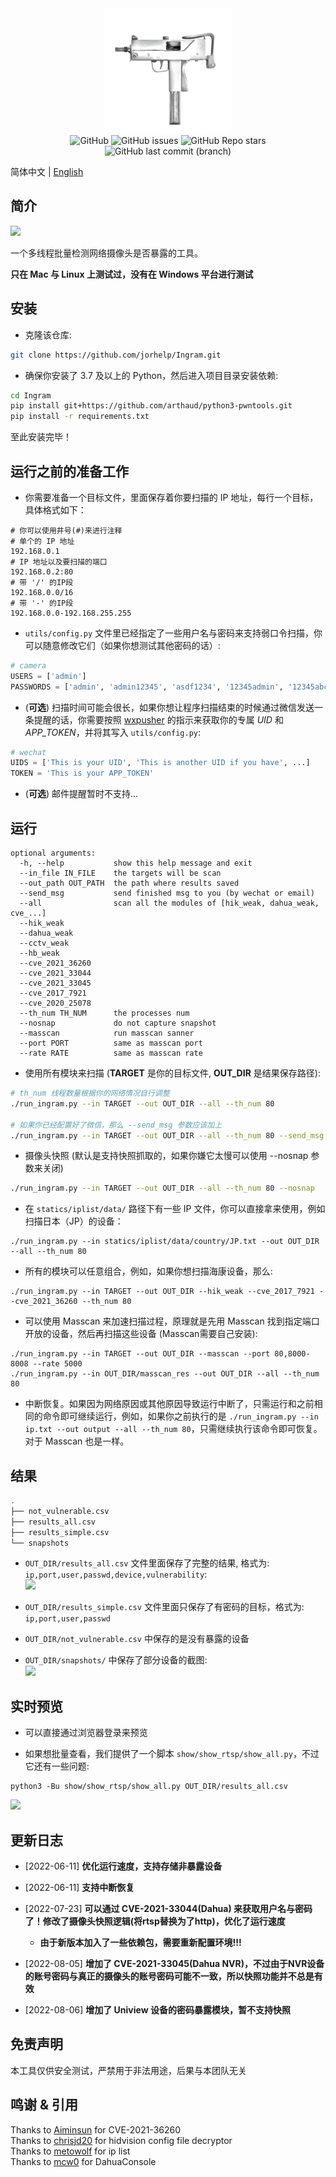 <div align=center>
    <img alt="Ingram" src="https://github.com/jorhelp/Ingram/blob/asyncio/statics/imgs/logo.png">
</div>


<!-- icons -->
<div align=center>
    <img alt="GitHub" src="https://img.shields.io/github/license/jorhelp/Ingram">
    <img alt="GitHub issues" src="https://img.shields.io/github/issues/jorhelp/Ingram">
    <img alt="GitHub Repo stars" src="https://img.shields.io/github/stars/jorhelp/Ingram">
    <img alt="GitHub last commit (branch)" src="https://img.shields.io/github/last-commit/jorhelp/Ingram/master">
</div>


简体中文 | [English](https://github.com/jorhelp/Ingram/blob/master/README.md)


## 简介

![](statics/imgs/run_time.gif)

一个多线程批量检测网络摄像头是否暴露的工具。

**只在 Mac 与 Linux 上测试过，没有在 Windows 平台进行测试**


## 安装

+ 克隆该仓库:
```bash
git clone https://github.com/jorhelp/Ingram.git
```

+ 确保你安装了 3.7 及以上的 Python，然后进入项目目录安装依赖:
```bash
cd Ingram
pip install git+https://github.com/arthaud/python3-pwntools.git
pip install -r requirements.txt
```

至此安装完毕！


## 运行之前的准备工作

+ 你需要准备一个目标文件，里面保存着你要扫描的 IP 地址，每行一个目标，具体格式如下：
```
# 你可以使用井号(#)来进行注释
# 单个的 IP 地址
192.168.0.1
# IP 地址以及要扫描的端口
192.168.0.2:80
# 带 '/' 的IP段
192.168.0.0/16
# 带 '-' 的IP段
192.168.0.0-192.168.255.255
```

+ `utils/config.py` 文件里已经指定了一些用户名与密码来支持弱口令扫描，你可以随意修改它们（如果你想测试其他密码的话）:
```python
# camera
USERS = ['admin']
PASSWORDS = ['admin', 'admin12345', 'asdf1234', '12345admin', '12345abc']
```

+ (**可选**) 扫描时间可能会很长，如果你想让程序扫描结束的时候通过微信发送一条提醒的话，你需要按照 [wxpusher](https://wxpusher.zjiecode.com/docs/) 的指示来获取你的专属 *UID* 和 *APP_TOKEN*，并将其写入 `utils/config.py`:
```python
# wechat
UIDS = ['This is your UID', 'This is another UID if you have', ...]
TOKEN = 'This is your APP_TOKEN'
```

+ (**可选**) 邮件提醒暂时不支持...


## 运行

```shell
optional arguments:
  -h, --help           show this help message and exit
  --in_file IN_FILE    the targets will be scan
  --out_path OUT_PATH  the path where results saved
  --send_msg           send finished msg to you (by wechat or email)
  --all                scan all the modules of [hik_weak, dahua_weak, cve_...]
  --hik_weak
  --dahua_weak
  --cctv_weak
  --hb_weak
  --cve_2021_36260
  --cve_2021_33044
  --cve_2021_33045
  --cve_2017_7921
  --cve_2020_25078
  --th_num TH_NUM      the processes num
  --nosnap             do not capture snapshot
  --masscan            run masscan sanner
  --port PORT          same as masscan port
  --rate RATE          same as masscan rate
```

+ 使用所有模块来扫描 (**TARGET** 是你的目标文件, **OUT_DIR** 是结果保存路径):
```bash
# th_num 线程数量根据你的网络情况自行调整
./run_ingram.py --in TARGET --out OUT_DIR --all --th_num 80

# 如果你已经配置好了微信，那么 --send_msg 参数应该加上
./run_ingram.py --in TARGET --out OUT_DIR --all --th_num 80 --send_msg
```

+ 摄像头快照 (默认是支持快照抓取的，如果你嫌它太慢可以使用 --nosnap 参数来关闭)
```bash
./run_ingram.py --in TARGET --out OUT_DIR --all --th_num 80 --nosnap
```

+ 在 `statics/iplist/data/` 路径下有一些 IP 文件，你可以直接拿来使用，例如扫描日本（JP）的设备：
```shell
./run_ingram.py --in statics/iplist/data/country/JP.txt --out OUT_DIR --all --th_num 80
```

+ 所有的模块可以任意组合，例如，如果你想扫描海康设备，那么:
```shell
./run_ingram.py --in TARGET --out OUT_DIR --hik_weak --cve_2017_7921 --cve_2021_36260 --th_num 80
```

+ 可以使用 Masscan 来加速扫描过程，原理就是先用 Masscan 找到指定端口开放的设备，然后再扫描这些设备 (Masscan需要自己安装):
```shell
./run_ingram.py --in TARGET --out OUT_DIR --masscan --port 80,8000-8008 --rate 5000
./run_ingram.py --in OUT_DIR/masscan_res --out OUT_DIR --all --th_num 80
```

+ 中断恢复。如果因为网络原因或其他原因导致运行中断了，只需运行和之前相同的命令即可继续运行，例如，如果你之前执行的是 `./run_ingram.py --in ip.txt --out output --all --th_num 80`，只需继续执行该命令即可恢复。对于 Masscan 也是一样。


## 结果

```bash
.
├── not_vulnerable.csv
├── results_all.csv
├── results_simple.csv
└── snapshots
```

+ `OUT_DIR/results_all.csv` 文件里面保存了完整的结果, 格式为: `ip,port,user,passwd,device,vulnerability`:  
![](statics/imgs/results.png)

+ `OUT_DIR/results_simple.csv` 文件里面只保存了有密码的目标，格式为: `ip,port,user,passwd`

+ `OUT_DIR/not_vulnerable.csv` 中保存的是没有暴露的设备

+ `OUT_DIR/snapshots/` 中保存了部分设备的截图:  
![](statics/imgs/snapshots.png)


## 实时预览

+ 可以直接通过浏览器登录来预览
  
+ 如果想批量查看，我们提供了一个脚本 `show/show_rtsp/show_all.py`，不过它还有一些问题:
```shell
python3 -Bu show/show_rtsp/show_all.py OUT_DIR/results_all.csv
```

![](statics/imgs/show_rtsp.png)


## 更新日志

+ [2022-06-11] **优化运行速度，支持存储非暴露设备**

+ [2022-06-11] **支持中断恢复**

+ [2022-07-23] **可以通过 CVE-2021-33044(Dahua) 来获取用户名与密码了！修改了摄像头快照逻辑(将rtsp替换为了http)，优化了运行速度**
    - **由于新版本加入了一些依赖包，需要重新配置环境!!!**

+ [2022-08-05] **增加了 CVE-2021-33045(Dahua NVR)，不过由于NVR设备的账号密码与真正的摄像头的账号密码可能不一致，所以快照功能并不总是有效**

+ [2022-08-06] **增加了 Uniview 设备的密码暴露模块，暂不支持快照**


## 免责声明

本工具仅供安全测试，严禁用于非法用途，后果与本团队无关


## 鸣谢 & 引用

Thanks to [Aiminsun](https://github.com/Aiminsun/CVE-2021-36260) for CVE-2021-36260  
Thanks to [chrisjd20](https://github.com/chrisjd20/hikvision_CVE-2017-7921_auth_bypass_config_decryptor) for hidvision config file decryptor  
Thanks to [metowolf](https://github.com/metowolf/iplist) for ip list  
Thanks to [mcw0](https://github.com/mcw0/DahuaConsole) for DahuaConsole
